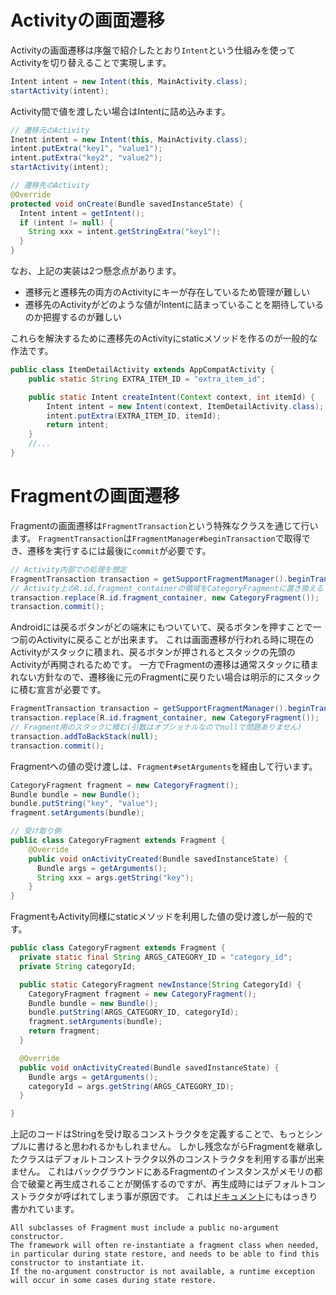 # Activityの画面遷移

Activityの画面遷移は序盤で紹介したとおり`Intent`という仕組みを使ってActivityを切り替えることで実現します。

```java
Intent intent = new Intent(this, MainActivity.class);
startActivity(intent);
```

Activity間で値を渡したい場合はIntentに詰め込みます。

```java
// 遷移元のActivity
Inetnt intent = new Intent(this, MainActivity.class);
intent.putExtra("key1", "value1");
intent.putExtra("key2", "value2");
startActivity(intent);
```

```java
// 遷移先のActivity
@Override
protected void onCreate(Bundle savedInstanceState) {
  Intent intent = getIntent();
  if (intent != null) {
    String xxx = intent.getStringExtra("key1");
  }
}
```

なお、上記の実装は2つ懸念点があります。

* 遷移元と遷移先の両方のActivityにキーが存在しているため管理が難しい
* 遷移先のActivityがどのような値がIntentに詰まっていることを期待しているのか把握するのが難しい

これらを解決するために遷移先のActivityにstaticメソッドを作るのが一般的な作法です。

```java
public class ItemDetailActivity extends AppCompatActivity {
    public static String EXTRA_ITEM_ID = "extra_item_id";

    public static Intent createIntent(Context context, int itemId) {
        Intent intent = new Intent(context, ItemDetailActivity.class);
        intent.putExtra(EXTRA_ITEM_ID, itemId);
        return intent;
    }
    //...
}
```


# Fragmentの画面遷移

Fragmentの画面遷移は`FragmentTransaction`という特殊なクラスを通じて行います。
`FragmentTransaction`は`FragmentManager#beginTransaction`で取得でき、遷移を実行するには最後に`commit`が必要です。

```java
// Activity内部での処理を想定
FragmentTransaction transaction = getSupportFragmentManager().beginTransaction();
// Activity上のR.id.fragment_containerの領域をCategoryFragmentに置き換える
transaction.replace(R.id.fragment_container, new CategoryFragment());
transaction.commit();
```

Androidには戻るボタンがどの端末にもついていて、戻るボタンを押すことで一つ前のActivityに戻ることが出来ます。
これは画面遷移が行われる時に現在のActivityがスタックに積まれ、戻るボタンが押されるとスタックの先頭のActivityが再開されるためです。
一方でFragmentの遷移は通常スタックに積まれない方針なので、遷移後に元のFragmentに戻りたい場合は明示的にスタックに積む宣言が必要です。

```java
FragmentTransaction transaction = getSupportFragmentManager().beginTransaction();
transaction.replace(R.id.fragment_container, new CategoryFragment());
// Fragment用のスタックに積む(引数はオプショナルなのでnullで問題ありません)
transaction.addToBackStack(null);
transaction.commit();
```

Fragmentへの値の受け渡しは、`Fragment#setArguments`を経由して行います。

```java
CategoryFragment fragment = new CategoryFragment();
Bundle bundle = new Bundle();
bundle.putString("key", "value");
fragment.setArguments(bundle);
```

```java
// 受け取り側
public class CategoryFragment extends Fragment {
    @Override
    public void onActivityCreated(Bundle savedInstanceState) {
      Bundle args = getArguments();
      String xxx = args.getString("key");
    }
}
```

FragmentもActivity同様にstaticメソッドを利用した値の受け渡しが一般的です。

```java
public class CategoryFragment extends Fragment {
  private static final String ARGS_CATEGORY_ID = "category_id";
  private String categoryId;

  public static CategoryFragment newInstance(String CategoryId) {
    CategoryFragment fragment = new CategoryFragment();
    Bundle bundle = new Bundle();
    bundle.putString(ARGS_CATEGORY_ID, categoryId);
    fragment.setArguments(bundle);
    return fragment;
  }

  @Override
  public void onActivityCreated(Bundle savedInstanceState) {
    Bundle args = getArguments();
    categoryId = args.getString(ARGS_CATEGORY_ID);
  }

}
```

上記のコードはStringを受け取るコンストラクタを定義することで、もっとシンプルに書けると思われるかもしれません。
しかし残念ながらFragmentを継承したクラスはデフォルトコンストラクタ以外のコンストラクタを利用する事が出来ません。
これはバックグラウンドにあるFragmentのインスタンスがメモリの都合で破棄と再生成されることが関係するのですが、再生成時にはデフォルトコンストラクタが呼ばれてしまう事が原因です。
これは[ドキュメント](https://developer.android.com/reference/android/app/Fragment.html)にもはっきり書かれています。

```
All subclasses of Fragment must include a public no-argument constructor.
The framework will often re-instantiate a fragment class when needed, in particular during state restore, and needs to be able to find this constructor to instantiate it.
If the no-argument constructor is not available, a runtime exception will occur in some cases during state restore.
```

